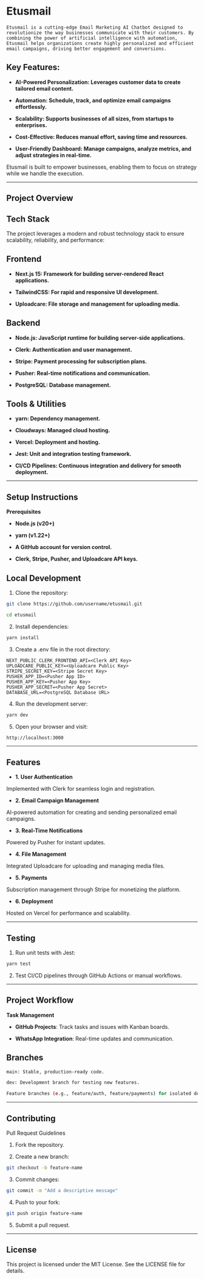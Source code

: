 
# Etusmail


```
Etusmail is a cutting-edge Email Marketing AI Chatbot designed to revolutionize the way businesses communicate with their customers. By combining the power of artificial intelligence with automation, Etusmail helps organizations create highly personalized and efficient email campaigns, driving better engagement and conversions.
```
## Key Features:

- **AI-Powered Personalization: Leverages customer data to create tailored email content.**

- **Automation: Schedule, track, and optimize email campaigns effortlessly.**

- **Scalability: Supports businesses of all sizes, from startups to enterprises.**

- **Cost-Effective: Reduces manual effort, saving time and resources.**

- **User-Friendly Dashboard: Manage campaigns, analyze metrics, and adjust strategies in real-time.**


Etusmail is built to empower businesses, enabling them to focus on strategy while we handle the execution.


---

## Project Overview

## Tech Stack

The project leverages a modern and robust technology stack to ensure scalability, reliability, and performance:

## Frontend

- **Next.js 15: Framework for building server-rendered React applications.**

- **TailwindCSS: For rapid and responsive UI development.**

- **Uploadcare: File storage and management for uploading media.**


## Backend

- **Node.js: JavaScript runtime for building server-side applications.**

- **Clerk: Authentication and user management.**

- **Stripe: Payment processing for subscription plans.**

- **Pusher: Real-time notifications and communication.**

- **PostgreSQL: Database management.**


## Tools & Utilities

- **yarn: Dependency management.**

- **Cloudways: Managed cloud hosting.**

- **Vercel: Deployment and hosting.**

- **Jest: Unit and integration testing framework.**

- **CI/CD Pipelines: Continuous integration and delivery for smooth deployment.**



---

## Setup Instructions

**Prerequisites**

- **Node.js (v20+)**

- **yarn (v1.22+)**

- **A GitHub account for version control.**

- **Clerk, Stripe, Pusher, and Uploadcare API keys.**


## Local Development

1. Clone the repository:
```bash
git clone https://github.com/username/etusmail.git

cd etusmail
```

2. Install dependencies:
```bash
yarn install
```

3. Create a .env file in the root directory:
```env
NEXT_PUBLIC_CLERK_FRONTEND_API=<Clerk API Key>
UPLOADCARE_PUBLIC_KEY=<Uploadcare Public Key>
STRIPE_SECRET_KEY=<Stripe Secret Key>
PUSHER_APP_ID=<Pusher App ID>
PUSHER_APP_KEY=<Pusher App Key>
PUSHER_APP_SECRET=<Pusher App Secret>
DATABASE_URL=<PostgreSQL Database URL>
```

4. Run the development server:
```bash
yarn dev
```

5. Open your browser and visit:
```bash
http://localhost:3000
```



---

## Features

- **1. User Authentication**

Implemented with Clerk for seamless login and registration.


- **2. Email Campaign Management**

AI-powered automation for creating and sending personalized email campaigns.


- **3. Real-Time Notifications**

Powered by Pusher for instant updates.


- **4. File Management**

Integrated Uploadcare for uploading and managing media files.


- **5. Payments**

Subscription management through Stripe for monetizing the platform.


- **6. Deployment**

Hosted on Vercel for performance and scalability.



---

## Testing

1. Run unit tests with Jest:
```bash
yarn test
```

2. Test CI/CD pipelines through GitHub Actions or manual workflows.




---

## Project Workflow

**Task Management**

- **GitHub Projects**: Track tasks and issues with Kanban boards.

- **WhatsApp Integration**: Real-time updates and communication.


## Branches
```bash
main: Stable, production-ready code.

dev: Development branch for testing new features.

Feature branches (e.g., feature/auth, feature/payments) for isolated development.
```


---

## Contributing

Pull Request Guidelines

1. Fork the repository.


2. Create a new branch:
```bash
git checkout -b feature-name
```

3. Commit changes:
```bash
git commit -m "Add a descriptive message"
```

4. Push to your fork:
```bash
git push origin feature-name
```

5. Submit a pull request.




---

## License

This project is licensed under the MIT License. See the LICENSE file for details.
